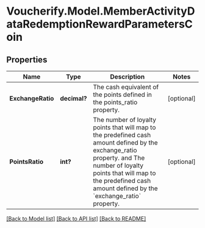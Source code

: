 # Voucherify.Model.MemberActivityDataRedemptionRewardParametersCoin

## Properties

Name | Type | Description | Notes
------------ | ------------- | ------------- | -------------
**ExchangeRatio** | **decimal?** | The cash equivalent of the points defined in the points_ratio property. | [optional] 
**PointsRatio** | **int?** | The number of loyalty points that will map to the predefined cash amount defined by the exchange_ratio property. and The number of loyalty points that will map to the predefined cash amount defined by the &#x60;exchange_ratio&#x60; property. | [optional] 

[[Back to Model list]](../README.md#documentation-for-models) [[Back to API list]](../README.md#documentation-for-api-endpoints) [[Back to README]](../README.md)

